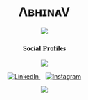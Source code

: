 <h1 align="center">ΛʙʜɪɴᴀV</h1>

<p align="center">
  <img src="https://readme-typing-svg.herokuapp.com?font=Fira+Code&pause=500&color=39FF14&width=435&lines=JUST+A+WHISPER+FROM+ETERNITY+!"/>
</p>

<h3 align="center" style="font-family: 'Cinzel', serif;">Social Profiles</h3>
<p align="center">
  <img src="https://readme-typing-svg.herokuapp.com?font=Georgia&size=24&color=F7BE28&center=true&vCenter=true&lines=Social+Profiles" />
</p>

<p align="center">
  <a href="https://www.linkedin.com/in/abhinav-krishna-c-s-820717291">
    <img src="https://img.shields.io/badge/LinkedIn-0A66C2?style=for-the-badge&logo=linkedin&logoColor=white" alt="LinkedIn">
  </a>
  &nbsp;&nbsp;
  <a href="https://www.instagram.com/_pikachu_achu_">
    <img src="https://img.shields.io/badge/Instagram-E4405F?style=for-the-badge&logo=instagram&logoColor=white" alt="Instagram">
  </a>
</p>

<p align="center">
  <img src="https://media.giphy.com/media/mlBDoVLOGidEc/giphy.gif" />
</p>